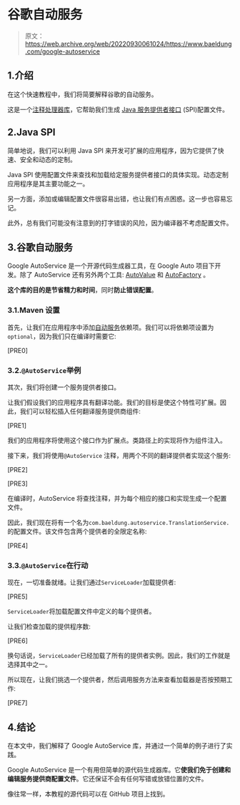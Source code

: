 # 谷歌自动服务

> 原文：<https://web.archive.org/web/20220930061024/https://www.baeldung.com/google-autoservice>

## 1.介绍

在这个快速教程中，我们将简要解释谷歌的自动服务。

这是一个[注释处理器库](/web/20220626203526/https://www.baeldung.com/java-annotation-processing-builder)，它帮助我们生成 [Java 服务提供者接口](/web/20220626203526/https://www.baeldung.com/java-spi) (SPI)配置文件。

## 2.Java SPI

简单地说，我们可以利用 Java SPI 来开发可扩展的应用程序，因为它提供了快速、安全和动态的定制。

Java SPI 使用配置文件来查找和加载给定服务提供者接口的具体实现。动态定制应用程序是其主要功能之一。

另一方面，添加或编辑配置文件很容易出错，也让我们有点困惑。这一步也容易忘记。

此外，总有我们可能没有注意到的打字错误的风险，因为编译器不考虑配置文件。

## 3.谷歌自动服务

Google AutoService 是一个开源代码生成器工具，在 Google Auto 项目下开发。除了 AutoService 还有另外两个工具: [AutoValue](/web/20220626203526/https://www.baeldung.com/introduction-to-autovalue) 和 [AutoFactory](/web/20220626203526/https://www.baeldung.com/autofactory) 。

**这个库的目的是节省精力和时间**，同时**防止错误配置**。

### 3.1.Maven 设置

首先，让我们在应用程序中添加[自动服务](https://web.archive.org/web/20220626203526/https://search.maven.org/search?q=g:com.google.auto.service%20AND%20a:auto-service&core=gav)依赖项。我们可以将依赖项设置为`optional`，因为我们只在编译时需要它:

[PRE0]

### 3.2.`@AutoService`举例

其次，我们将创建一个服务提供者接口。

让我们假设我们的应用程序具有翻译功能。我们的目标是使这个特性可扩展。因此，我们可以轻松插入任何翻译服务提供商组件:

[PRE1]

我们的应用程序将使用这个接口作为扩展点。类路径上的实现将作为组件注入。

接下来，我们将使用`@AutoService` 注释，用两个不同的翻译提供者实现这个服务:

[PRE2]

[PRE3]

在编译时，AutoService 将查找注释，并为每个相应的接口和实现生成一个配置文件。

因此，我们现在将有一个名为`com.baeldung.autoservice.TranslationService.`的配置文件。该文件包含两个提供者的全限定名称:

[PRE4]

### 3.3.`@AutoService`在行动

现在，一切准备就绪。让我们通过`ServiceLoader`加载提供者:

[PRE5]

`ServiceLoader`将加载配置文件中定义的每个提供者。

让我们检查加载的提供程序数:

[PRE6]

换句话说，`ServiceLoader`已经加载了所有的提供者实例。因此，我们的工作就是选择其中之一。

所以现在，让我们挑选一个提供者，然后调用服务方法来查看加载器是否按预期工作:

[PRE7]

## 4.结论

在本文中，我们解释了 Google AutoService 库，并通过一个简单的例子进行了实践。

Google AutoService 是一个有用但简单的源代码生成器库。它**使我们免于创建和编辑服务提供商配置文件**。它还保证不会有任何写错或放错位置的文件。

像往常一样，本教程的源代码可以在 GitHub 项目上找到。